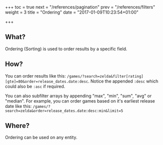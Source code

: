 +++
toc = true
next = "/references/pagination"
prev = "/references/filters"
weight = 3
title = "Ordering"
date = "2017-01-09T10:23:54+01:00"

+++

## What?

Ordering (Sorting) is used to order results by a specific field.

## How?

You can order results like this: `/games/?search=zelda&filter[rating][gte]=80&order=release_dates.date:desc`. Notice the appended `:desc` which could also be `:asc` if required.

You can also subfilter arrays by appending "max", "min", "sum", "avg" or "median".
For example, you can order games based on it's earliest release date like this: `/games/?search=zelda&order=release_dates.date:desc:min&limit=5`

## Where?

Ordering can be used on any entity.